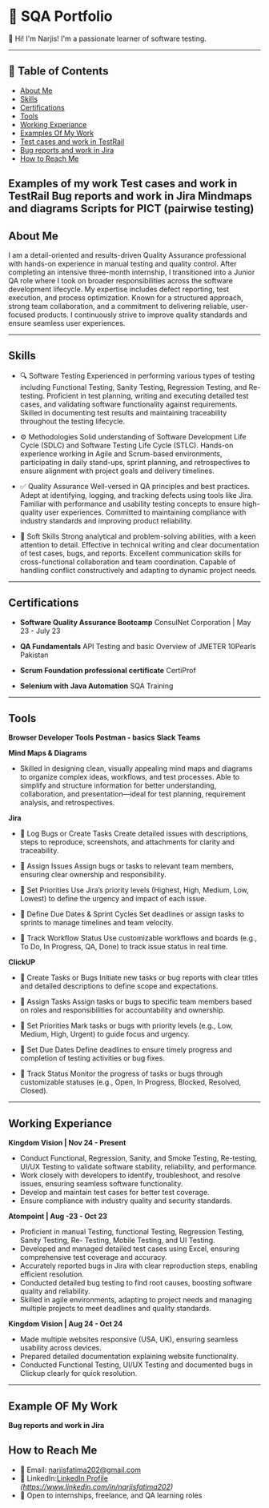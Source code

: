 # 📁 SQA Portfolio

👋 Hi! I'm Narjis! I'm a passionate learner of software testing.

---

## 🔗 Table of Contents
- [About Me](#about-me)
- [Skills](#skills)
- [Certifications](#certifications)
- [Tools](#tools)
- [Working Experiance](#working-exoeriance)
-  [Examples Of My Work](#examples-of-my-work)
- [Test cases and work in TestRail](#test-cases-and-work-in-testrail)
- [Bug reports and work in Jira](#bug-report-and-work-in-jira)
- [How to Reach Me](#how-to-reach-me)



Examples of my work
 Test cases and work in TestRail
  Bug reports and work in Jira
 Mindmaps and diagrams
 Scripts for PICT (pairwise testing)
---------------


## About Me

I am a detail-oriented and results-driven Quality Assurance professional with hands-on experience in manual testing and quality control. After completing an intensive three-month internship, I transitioned into a Junior QA role where I took on broader responsibilities across the software development lifecycle. My expertise includes defect reporting, test execution, and process optimization. Known for a structured approach, strong team collaboration, and a commitment to delivering reliable, user-focused products. I continuously strive to improve quality standards and ensure seamless user experiences.

---

 ## Skills

- 🔍 Software Testing
Experienced in performing various types of testing including Functional Testing, Sanity Testing, Regression Testing, and Re-testing. Proficient in test planning, writing and executing detailed test cases, and validating software functionality against requirements. Skilled in documenting test results and maintaining traceability throughout the testing lifecycle.

- ⚙️ Methodologies
Solid understanding of Software Development Life Cycle (SDLC) and Software Testing Life Cycle (STLC). Hands-on experience working in Agile and Scrum-based environments, participating in daily stand-ups, sprint planning, and retrospectives to ensure alignment with project goals and delivery timelines.

- ✅ Quality Assurance
Well-versed in QA principles and best practices. Adept at identifying, logging, and tracking defects using tools like Jira. Familiar with performance and usability testing concepts to ensure high-quality user experiences. Committed to maintaining compliance with industry standards and improving product reliability.

- 🧠 Soft Skills
Strong analytical and problem-solving abilities, with a keen attention to detail. Effective in technical writing and clear documentation of test cases, bugs, and reports. Excellent communication skills for cross-functional collaboration and team coordination. Capable of handling conflict constructively and adapting to dynamic project needs.

---

## Certifications 

- **Software Quality Assurance Bootcamp**
ConsulNet Corporation | May 23 - July 23 
 
- **QA Fundamentals**
API Testing and basic Overview of JMETER 
  10Pearls Pakistan 

- **Scrum Foundation professional certificate**
  CertiProf 

- **Selenium with Java Automation**
  SQA Training

---
## Tools

**Browser Developer Tools**
**Postman - basics**
**Slack**
**Teams**

**Mind Maps & Diagrams**
- Skilled in designing clean, visually appealing mind maps and diagrams to organize complex ideas, workflows, and test processes. Able to simplify and structure information for better understanding, collaboration, and presentation—ideal for test planning, requirement analysis, and retrospectives.

**Jira**

- 📝 Log Bugs or Create Tasks
Create detailed issues with descriptions, steps to reproduce, screenshots, and attachments for clarity and traceability.

- 👤 Assign Issues
Assign bugs or tasks to relevant team members, ensuring clear ownership and responsibility.

- 📌 Set Priorities
Use Jira’s priority levels (Highest, High, Medium, Low, Lowest) to define the urgency and impact of each issue.

- 📅 Define Due Dates & Sprint Cycles
Set deadlines or assign tasks to sprints to manage timelines and team velocity.

- 🔄 Track Workflow Status
Use customizable workflows and boards (e.g., To Do, In Progress, QA, Done) to track issue status in real time.

 **ClickUP**

- 📝 Create Tasks or Bugs
Initiate new tasks or bug reports with clear titles and detailed descriptions to define scope and expectations.

- 👤 Assign Tasks
Assign tasks or bugs to specific team members based on roles and responsibilities for accountability and ownership.

- 📌 Set Priorities
Mark tasks or bugs with priority levels (e.g., Low, Medium, High, Urgent) to guide focus and urgency.

- 📅 Set Due Dates
Define deadlines to ensure timely progress and completion of testing activities or bug fixes.

- 🔄 Track Status
Monitor the progress of tasks or bugs through customizable statuses (e.g., Open, In Progress, Blocked, Resolved, Closed).

-------
## Working Experiance

**Kingdom Vision | Nov 24 - Present**

- Conduct Functional, Regression, Sanity, and Smoke Testing, Re-testing, UI/UX Testing to validate software stability, reliability, and performance.
- Work closely with developers to identify, troubleshoot, and resolve issues, ensuring seamless software functionality.
- Develop and maintain test cases for better test coverage.
- Ensure compliance with industry quality and security standards.

 **Atompoint | Aug -23 - Oct 23**

- Proficient in manual Testing, functional Testing, Regression Testing, Sanity Testing, Re- Testing, Mobile Testing, and UI Testing. 
- Developed and managed detailed test cases using Excel, ensuring comprehensive test coverage and accuracy. 
- Accurately reported bugs in Jira with clear reproduction steps, enabling efficient resolution.
- Conducted detailed bug testing to find root causes, boosting software quality and reliability.
- Skilled in agile environments, adapting to project needs and managing multiple projects to meet deadlines and quality standards.

**Kingdom Vision | Aug 24 - Oct 24**

- Made multiple websites responsive (USA, UK), ensuring seamless usability across devices.
- Prepared detailed documentation explaining website functionality.
- Conducted Functional Testing, UI/UX Testing and documented bugs in Clickup clearly for quick resolution.
  

--------
   ## Example OF My Work
 **Bug reports and work in Jira**
 
## How to Reach Me

- 📧 Email: narjisfatima202@gmail.com  
- 🔗 LinkedIn:[LinkedIn Profile](#) *(https://www.linkedin.com/in/narjisfatima202)*  
- 💼 Open to internships, freelance, and QA learning roles  
